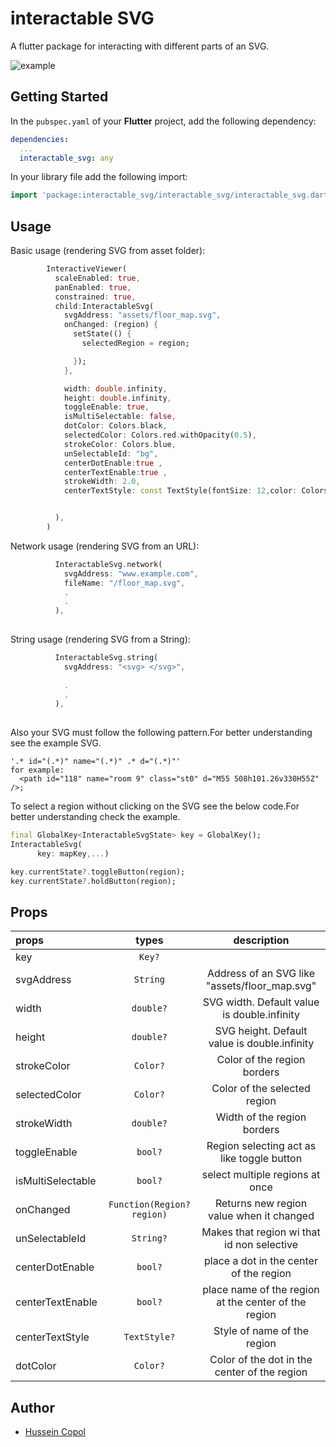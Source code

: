 # interactable SVG

A flutter package for interacting with different parts of an SVG.

![example](https://user-images.githubusercontent.com/43154747/208787228-6dda3327-585d-4bae-a099-ad2b6f9170ed.gif)


## Getting Started

In the `pubspec.yaml` of your **Flutter** project, add the following dependency:

```yaml
dependencies:
  ...
  interactable_svg: any
```

In your library file add the following import:

```dart
import 'package:interactable_svg/interactable_svg/interactable_svg.dart';
```

## Usage
Basic usage (rendering SVG from asset folder):
```dart
        InteractiveViewer(
          scaleEnabled: true,
          panEnabled: true,
          constrained: true,
          child:InteractableSvg(
            svgAddress: "assets/floor_map.svg",
            onChanged: (region) {
              setState(() {
                selectedRegion = region;

              });
            },

            width: double.infinity,
            height: double.infinity,
            toggleEnable: true,
            isMultiSelectable: false,
            dotColor: Colors.black,
            selectedColor: Colors.red.withOpacity(0.5),
            strokeColor: Colors.blue,
            unSelectableId: "bg",
            centerDotEnable:true ,
            centerTextEnable:true ,
            strokeWidth: 2.0,
            centerTextStyle: const TextStyle(fontSize: 12,color: Colors.black),


          ),
        )
```

Network usage (rendering SVG from an URL):
```dart
          InteractableSvg.network(
            svgAddress: "www.example.com",
            fileName: "/floor_map.svg",
            .
            .
          ),
        
```

String usage (rendering SVG from a String):
```dart
          InteractableSvg.string(
            svgAddress: "<svg> </svg>",
          
            .
            .
          ),
        
```

Also your SVG must follow the following pattern.For better understanding see the example SVG.
```
'.* id="(.*)" name="(.*)" .* d="(.*)"'
for example:
  <path id="118" name="room 9" class="st0" d="M55 508h101.26v330H55Z" />;

```
To select a region without clicking on the SVG see the below code.For better understanding check the example.
```dart
final GlobalKey<InteractableSvgState> key = GlobalKey();
InteractableSvg(
      key: mapKey,...)

key.currentState?.toggleButton(region);
key.currentState?.holdButton(region);
```
## Props
| props                   |           types            |                     description                      |
| :---------------------- |:--------------------------:|:----------------------------------------------------:|
| key        |           `Key?`           |                                                      |
| svgAddress       |          `String`          |    Address of an SVG like  "assets/floor_map.svg"    |
| width           |         `double?`          |     SVG width. Default value is double.infinity      |
| height       |         `double?`          |     SVG height. Default value is double.infinity     |
| strokeColor       |          `Color?`          |             Color of the region borders              |
| selectedColor       |          `Color?`          |             Color of the selected region             |
| strokeWidth |         `double?`          |             Width of the region borders              |
| toggleEnable |          `bool?`           |      Region selecting act as like toggle button      |
| isMultiSelectable |          `bool?`           |          select multiple regions at once         |
| onChanged       | `Function(Region? region)` |       Returns new region value when it changed       |
| unSelectableId |         `String?`          |      Makes that region wi that id non selective      |
| centerDotEnable |          `bool?`           |       place a dot in the center of the region        |
| centerTextEnable |          `bool?`           | place name of the region at the center of the region |
| centerTextStyle |        `TextStyle?`        |             Style of name of the region              |
| dotColor |          `Color?`          |     Color of the dot in the center of the region     |

Author
------

* [Hussein Copol](https://github.com/HusseinCopol)
